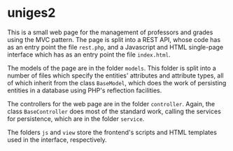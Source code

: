 # uniges2

This is a small web page for the management of professors and grades
using the MVC pattern. The page is split into a REST API, whose code
has as an entry point the file `rest.php`, and a Javascript and HTML
single-page interface which has as an entry point the file `index.html`.

The models of the page are in the folder `models`. This folder is split
into a number of files which specify the entities' attributes and attribute
types, all of which inherit from the class `BaseModel`, which does the
work of persisting entities in a database using PHP's reflection facilities.

The controllers for the web page are in the folder `controller`. Again, the
class `BaseController` does most of the standard work, calling the services
for persistence, which are in the folder `service`.

The folders `js` and `view` store the frontend's scripts and HTML templates
used in the interface, respectively.
